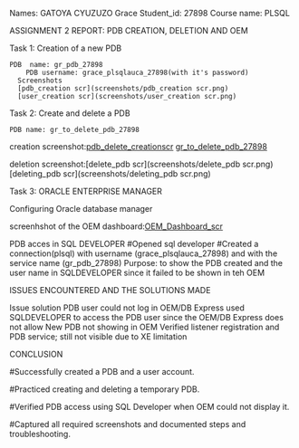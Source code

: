 Names: GATOYA CYUZUZO Grace
Student_id: 27898
Course name: PLSQL

ASSIGNMENT 2 REPORT: PDB CREATION, DELETION AND OEM

Task 1: Creation of a new PDB

	PDB  name: gr_pdb_27898
        PDB username: grace_plsqlauca_27898(with it's password)
      Screenshots
      [pdb_creation scr](screenshots/pdb_creation scr.png)
      [user_creation scr](screenshots/user_creation scr.png)

Task 2: Create and delete a PDB

	PDB name: gr_to_delete_pdb_27898
creation screenshot:[pdb_delete_creationscr](screenshots/pdb_delete_creationscr.png)
		    [gr_to_delete_pdb_27898](screenshots/gr_to_delete_pdb_27898.png)

deletion screenshot:[delete_pdb scr](screenshots/delete_pdb scr.png)
		    [deleting_pdb scr](screenshots/deleting_pdb scr.png)


Task 3: ORACLE ENTERPRISE MANAGER

Configuring Oracle database manager

screenhshot of the OEM dashboard:[OEM_Dashboard_scr](screenshots/OEM_Dashboard_scr.png)


PDB acces in SQL DEVELOPER
	#Opened sql developer
	#Created a connection(plsql) with username (grace_plsqlauca_27898) and with the service name (gr_pdb_27898)
        Purpose: to show the PDB created and the user name in SQLDEVELOPER since it failed to be shown in teh OEM


ISSUES ENCOUNTERED AND THE SOLUTIONS MADE

Issue							solution
PDB user could not log in OEM/DB Express		used SQLDEVELOPER to access the PDB user since the OEM/DB Express does not allow
New PDB not showing in OEM				Verified listener registration and PDB service; still not visible due to XE limitation


CONCLUSION

#Successfully created a PDB and a user account.

#Practiced creating and deleting a temporary PDB.

#Verified PDB access using SQL Developer when OEM could not display it.

#Captured all required screenshots and documented steps and troubleshooting.


